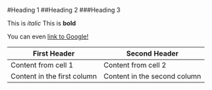 #Heading 1
##Heading 2
###Heading 3

This is *italic*
This is **bold**

 You can even [link to Google!](http://google.com)




First Header | Second Header
------------ | -------------
Content from cell 1 | Content from cell 2
Content in the first column | Content in the second column


